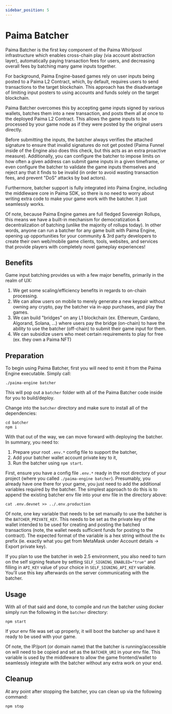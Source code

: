 ```yaml
---
sidebar_position: 5
---
```


# Paima Batcher

Paima Batcher is the first key component of the Paima Whirlpool infrastructure which enables cross-chain play (via account abstraction layer), automatically paying transaction fees for users, and decreasing overall fees by batching many game inputs together.

For background, Paima Engine-based games rely on user inputs being posted to a Paima L2 Contract, which, by default, requires users to send transactions to the target blockchain. This approach has the disadvantage of limiting input posters to using accounts and funds solely on the target blockchain.

Paima Batcher overcomes this by accepting game inputs signed by various wallets, batches them into a new transaction, and posts them all at once to the deployed Paima L2 Contract. This allows the game inputs to be processed by your game node as if they were posted by the original users directly.

Before submitting the inputs, the batcher always verifies the attached signature to ensure that invalid signatures do not get posted (Paima Funnel inside of the Engine also does this check, but this acts as an extra proactive measure). Additionally, you can configure the batcher to impose limits on how often a given address can submit game inputs in a given timeframe, or even configure the batcher to validate the game inputs themselves and reject any that it finds to be invalid (in order to avoid wasting transaction fees, and prevent "DoS" attacks by bad actors).

Furthermore, batcher support is fully integrated into Paima Engine, including the middleware core in Paima SDK, so there is no need to worry about writing extra code to make your game work with the batcher. It just seamlessly works.

Of note, because Paima Engine games are full fledged Sovereign Rollups, this means we have a built-in mechanism for democratization & decentralization of batching (unlike the majority of rollups today). In other words, anyone can run a batcher for any game built with Paima Engine, opening up opportunities for your community & 3rd party developers to create their own web/mobile game clients, tools, websites, and services that provide players with completely novel gameplay experiences!

## Benefits

Game input batching provides us with a few major benefits, primarily in the realm of UX:

1. We get some scaling/efficiency benefits in regards to on-chain processing.
2. We can allow users on mobile to merely generate a new keypair without owning any crypto, pay the batcher via in-app purchases, and play the games.
3. We can build "bridges" on any L1 blockchain (ex. Ethereum, Cardano, Algorand, Solana, ...) where users pay the bridge (on-chain) to have the ability to use the batcher (off-chain) to submit their game input for them.
4. We can subsidize users who meet certain requirements to play for free (ex. they own a Paima NFT)

## Preparation

To begin using Paima Batcher, first you will need to emit it from the Paima Engine executable. Simply call:

```
./paima-engine batcher
```

This will pop out a `batcher` folder with all of the Paima Batcher code inside for you to build/deploy.

Change into the `batcher` directory and make sure to install all of the dependencies:

```
cd batcher
npm i
```

With that out of the way, we can move forward with deploying the batcher. In summary, you need to:

1. Prepare your root `.env.*` config file to support the batcher,
2. Add your batcher wallet account private key to it,
3. Run the batcher using `npm start`.

First, ensure you have a config file `.env.*` ready in the root directory of your project (where you called `./paima-engine batcher`). Presumably, you already have one there for your game, you just need to add the additional variables required by the batcher. The simplest approach to do this is to append the existing batcher env file into your env file in the directory above:

```
cat .env.devnet >> ../.env.production
```

Of note, one key variable that needs to be set manually to use the batcher is the `BATCHER_PRIVATE_KEY`. This needs to be set as the private key of the wallet intended to be used for creating and posting the batched transactions (note, the wallet needs sufficient funds for posting to the contract). The expected format of the variable is a hex string without the `0x` prefix (ie. exactly what you get from MetaMask under Account details -> Export private key).

If you plan to use the batcher in web 2.5 environment, you also need to turn on the self signing feature by setting `SELF_SIGNING_ENABLED="true"` and filling in `API_KEY` value of your choice in `SELF_SIGNING_API_KEY` variable. You'll use this key afterwards on the server communicating with the batcher.

## Usage

With all of that said and done, to compile and run the batcher using docker simply run the following in the `batcher` directory:

```
npm start
```

If your env file was set up properly, it will boot the batcher up and have it ready to be used with your game.

Of note, the IP/port (or domain name) that the batcher is running/accessible on will need to be copied and set as the `BATCHER_URI` in your env file. This variable is used by the middleware to allow the game frontend/wallet to seamlessly integrate with the batcher without any extra work on your end.

## Cleanup

At any point after stopping the batcher, you can clean up via the following command:

```
npm stop
```
